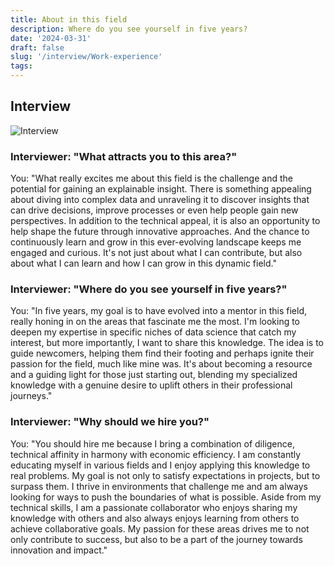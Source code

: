```yaml
---
title: About in this field
description: Where do you see yourself in five years?
date: '2024-03-31'
draft: false
slug: '/interview/Work-experience'
tags:
---
```


## Interview

![Interview](/Interview.png)

### Interviewer: "What attracts you to this area?"

You: "What really excites me about this field is the challenge and the potential for gaining an explainable insight. There is something appealing about diving into complex data and unraveling it to discover insights that can drive decisions, improve processes or even help people gain new perspectives. In addition to the technical appeal, it is also an opportunity to help shape the future through innovative approaches. And the chance to continuously learn and grow in this ever-evolving landscape keeps me engaged and curious. It's not just about what I can contribute, but also about what I can learn and how I can grow in this dynamic field."

### Interviewer: "Where do you see yourself in five years?"

You: "In five years, my goal is to have evolved into a mentor in this field, really honing in on the areas that fascinate me the most. I'm looking to deepen my expertise in specific niches of data science that catch my interest, but more importantly, I want to share this knowledge. The idea is to guide newcomers, helping them find their footing and perhaps ignite their passion for the field, much like mine was. It's about becoming a resource and a guiding light for those just starting out, blending my specialized knowledge with a genuine desire to uplift others in their professional journeys."

### Interviewer: "Why should we hire you?"

You: "You should hire me because I bring a combination of diligence, technical affinity in harmony with economic efficiency. I am constantly educating myself in various fields and I enjoy applying this knowledge to real problems. My goal is not only to satisfy expectations in projects, but to surpass them. I thrive in environments that challenge me and am always looking for ways to push the boundaries of what is possible. Aside from my technical skills, I am a passionate collaborator who enjoys sharing my knowledge with others and also always enjoys learning from others to achieve collaborative goals. My passion for these areas drives me to not only contribute to success, but also to be a part of the journey towards innovation and impact."
